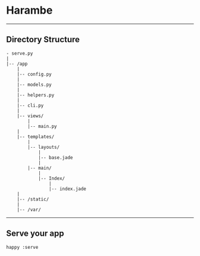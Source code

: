 # Harambe


---

## Directory Structure

    - serve.py
    |
    |-- /app
        |
        |-- config.py
        |
        |-- models.py  
        |
        |-- helpers.py
        |
        |-- cli.py
        |
        |-- views/
            |
            |-- main.py
        |
        |-- templates/
            |
            |-- layouts/
                |
                |-- base.jade
                |
            |-- main/
                |
                |-- Index/
                    |
                    |-- index.jade
        |
        |-- /static/
        |
        |-- /var/

---

## Serve your app

    happy :serve

